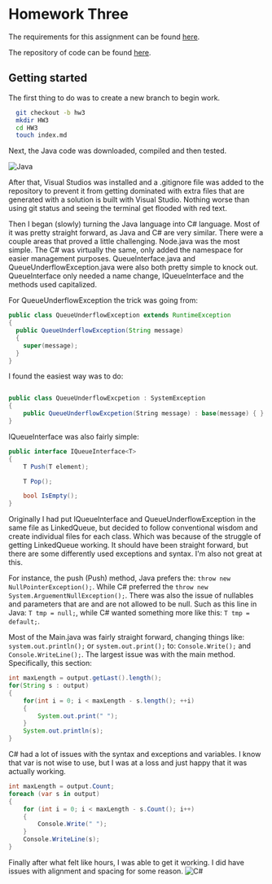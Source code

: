 # Homework Three

The requirements for this assignment can be found [here](http://www.wou.edu/~morses/classes/cs46x/assignments/HW3_1819.html).

The repository of code can be found [here](https://github.com/avisuano/CS460/tree/master/HW3).


## Getting started

The first thing to do was to create a new branch to begin work.

```bash
  git checkout -b hw3
  mkdir HW3
  cd HW3
  touch index.md
```

Next, the Java code was downloaded, compiled and then tested.

![Java](https://avisuano.github.io/CS460/HW3/test1.PNG)


After that, Visual Studios was installed and a .gitignore file was added to the repository to prevent it from getting dominated with extra files that are generated with a solution is built with Visual Studio. Nothing worse than using git status and seeing the terminal get flooded with red text.

Then I began (slowly) turning the Java language into C# language. Most of it was pretty straight forward, as Java and C# are very similar. There were a couple areas that proved a little challenging. Node.java was the most simple. The C# was virtually the same, only added the namespace for easier management purposes. QueueInterface.java and QueueUnderflowException.java were also both pretty simple to knock out. QueueInterface only needed a name change, IQueueInterface and the methods used capitalized.

For QueueUnderflowException the trick was going from:
```Java
public class QueueUnderflowException extends RuntimeException
{
  public QueueUnderflowException(String message)
  {
    super(message);
  }
}
```

I found the easiest way was to do:
```cs

public class QueueUnderflowExcpetion : SystemException
{
    public QueueUnderflowExcpetion(String message) : base(message) { }
}
```
IQueueInterface was also fairly simple:
```cs
public interface IQueueInterface<T>
{
    T Push(T element);

    T Pop();

    bool IsEmpty();
}
```

Originally I had put IQueueInterface and QueueUnderflowException in the same file as LinkedQueue, but decided to follow conventional wisdom and create individual files for each class. Which was because of the struggle of getting LinkedQueue working. It should have been straight forward, but there are some differently used exceptions and syntax. I'm also not great at this.

For instance, the push (Push) method, Java prefers the: ```throw new NullPointerException();```. While C# preferred the ```throw new System.ArguementNullException();```. There was also the issue of nullables and parameters that are and are not allowed to be null. Such as this line in Java: ```T tmp = null;```, while C# wanted something more like this: ```T tmp = default;```.

Most of the Main.java was fairly straight forward, changing things like: ```system.out.println();``` or ```system.out.print();``` to: ```Console.Write();``` and ```Console.WriteLine();```. The largest issue was with the main method. Specifically, this section:

```Java
int maxLength = output.getLast().length();
for(String s : output)
{
    for(int i = 0; i < maxLength - s.length(); ++i)
    {
        System.out.print(" ");
    }
    System.out.println(s);
}
```
C# had a lot of issues with the syntax and exceptions and variables. I know that var is not wise to use, but I was at a loss and just happy that it was actually working.
```cs
int maxLength = output.Count;
foreach (var s in output)
{
    for (int i = 0; i < maxLength - s.Count(); i++)
    {
        Console.Write(" ");
    }
    Console.WriteLine(s);
}
```

Finally after what felt like hours, I was able to get it working. I did have issues with alignment and spacing for some reason.
![C#](https://avisuano.github.io/CS460/HW3/test2.PNG)
